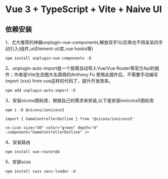 # Vue 3 + TypeScript + Vite + Naive UI

## 依赖安装

1、尤大推荐的神器unplugin-vue-components,解放双手!以后再也不用呆呆的手动引入(组件,ui(Element-ui)库,vue hooks等)
```
npm install unplugin-vue-components -D
```
2、unplugin-auto-import是一个按需自动导入Vue/Vue Router等官方Api的插件；作者是Vite生态圈大名鼎鼎的Anthony Fu
使用此插件后，不需要手动编写import {xxx} from vue这样的代码了，提升开发效率。
```
npm add unplugin-auto-import -D
```

3、安装xicons图标库，根据自己的需求来安装,以下是安装ionicons5图标库
```
npm i -D @vicons/ionicons5

import { GameControllerOutline } from '@vicons/ionicons5'

<n-icon size="40" color="green" depth="4" :component="GameControllerOutline" />
```

4、安装路由
```
npm install vue-router@4
```

5、安装scss
```
npm install sass sass-loader -d
```